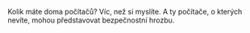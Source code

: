 <!-- dcterms:identifier = aspnetcz#5414 -->
<!-- dcterms:title = Domácí routery: tichá bezpečnostní hrozba -->
<!-- dcterms:abstract = Kolik máte doma počítačů? Víc, než si myslíte. A ty počítače, o kterých nevíte, mohou představovat bezpečnostní hrozbu. -->
<!-- np9:categoryId = 2 -->
<!-- x4w:category = Bezpečnost -->
<!-- np9:authorId = 1 -->
<!-- np9:authorEmail = michal.valasek@altairis.cz -->
<!-- dcterms:creator = Michal Altair Valášek -->
<!-- dcterms:created = 2013-11-11T06:01:04.687+01:00 -->
<!-- dcterms:dateAccepted = 2013-11-11T04:59:00+01:00 -->
<!-- x4w:alternateUrl = http://tech.ihned.cz/geekosfera/c1-61202560-michal-altair-valasek-modemy-routery-sitove-disky-tikajici-bomba -->
<!-- x4w:pictureWidth = 150 -->
<!-- x4w:pictureHeight = 150 -->
<!-- x4w:pictureUrl = /perex-pictures/20131111-domaci-routery-ticha-bezpecnostni-hrozba.png -->

Kolik máte doma počítačů? Víc, než si myslíte. A ty počítače, o kterých nevíte, mohou představovat bezpečnostní hrozbu.